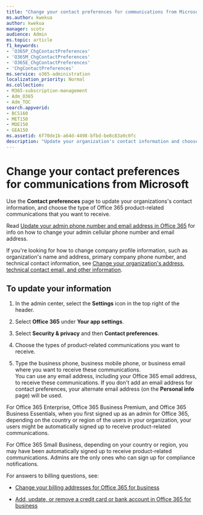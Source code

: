 ```yaml
---
title: "Change your contact preferences for communications from Microsoft"
ms.author: kwekua
author: kwekua
manager: scotv
audience: Admin
ms.topic: article
f1_keywords:
- 'O365P_ChgContactPreferences'
- 'O365M_ChgContactPreferences'
- 'O365E_ChgContactPreferences'
- 'ChgContactPreferences'
ms.service: o365-administration
localization_priority: Normal
ms.collection: 
- M365-subscription-management 
- Adm_O365
- Adm_TOC
search.appverid:
- BCS160
- MET150
- MOE150
- GEA150
ms.assetid: 6f70de1b-a64d-4498-bfbd-be8c83a9c0fc
description: "Update your organization's contact information and choose the type of Office 365 product-related communications you want to receive."
---
```


# Change your contact preferences for communications from Microsoft

Use the **Contact preferences** page to update your organizations's contact information, and choose the type of Office 365 product-related communications that you want to receive. 
  
Read [Update your admin phone number and email address in Office 365](update-phone-number-and-email-address.md) for info on how to change your admin cellular phone number and email address. 
  
If you're looking for how to change company profile information, such as organization's name and address, primary company phone number, and technical contact information, see [Change your organization's address, technical contact email, and other information](change-address-contact-and-more.md).
  
## To update your information
  
1. In the admin center, select the **Settings** icon in the top right of the header. 
    
3. Select **Office 365** under **Your app settings**.
    
4. Select **Security &amp; privacy** and then **Contact preferences**.
    
5. Choose the types of product-related communications you want to receive.
    
6. Type the business phone, business mobile phone, or business email where you want to receive these communications.<br/>You can use any email address, including your Office 365 email address, to receive these communications. If you don't add an email address for contact preferences, your alternate email address (on the **Personal info** page) will be used. 
  
For Office 365 Enterprise, Office 365 Business Premium, and Office 365 Business Essentials, when you first signed up as an admin for Office 365, depending on the country or region of the users in your organization, your users might be automatically signed up to receive product-related communications.
  
For Office 365 Small Business, depending on your country or region, you may have been automatically signed up to receive product-related communications. Admins are the only ones who can sign up for compliance notifications.
  
For answers to billing questions, see:
  
- [Change your billing addresses for Office 365 for business](../subscriptions-and-billing/change-your-billing-addresses.md)
    
- [Add, update, or remove a credit card or bank account in Office 365 for business](../subscriptions-and-billing/add-update-or-remove-credit-card-or-bank-account.md)
    


